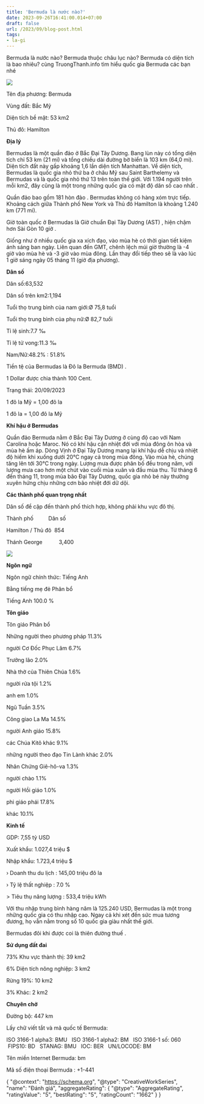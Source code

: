 ```yaml
---
title: 'Bermuda là nước nào?'
date: 2023-09-26T16:41:00.014+07:00
draft: false
url: /2023/09/blog-post.html
tags: 
- la-gi
---
```


Bermuda là nước nào? Bermuda thuộc châu lục nào? Bermuda có diện tích là bao nhiêu? cùng TruongThanh.info tìm hiểu quốc gia Bermuda các bạn nhé

[![](https://blogger.googleusercontent.com/img/b/R29vZ2xl/AVvXsEgKsvF3GScb-g_5b0OjjD32TKn0FaJlQ-cQSvcz4S0mQUcq1yt4GbPOgBIZ1nKY8oRCc6DR9dwRAkyrXPV-w9UNnG6koZadV9fzdMWU9fOlhBM3omS2dt7SHiMK0YKNo--A1tewQ-590AtOiDbsDT19ad49l7-Zpb6Reb63Xn4qiyY9xDxWnYoqX_OgpIVC/s1600/BMU.png)](https://blogger.googleusercontent.com/img/b/R29vZ2xl/AVvXsEgKsvF3GScb-g_5b0OjjD32TKn0FaJlQ-cQSvcz4S0mQUcq1yt4GbPOgBIZ1nKY8oRCc6DR9dwRAkyrXPV-w9UNnG6koZadV9fzdMWU9fOlhBM3omS2dt7SHiMK0YKNo--A1tewQ-590AtOiDbsDT19ad49l7-Zpb6Reb63Xn4qiyY9xDxWnYoqX_OgpIVC/s215/BMU.png)

  

  

  

Tên địa phương: Bermuda

Vùng đất: Bắc Mỹ

Diện tích bề mặt: 53 km2

Thủ đô: Hamilton

**Địa lý**

Bermudas là một quần đảo ở Bắc Đại Tây Dương. Bang lùn này có tổng diện tích chỉ 53 km (21 mi) và tổng chiều dài đường bờ biển là 103 km (64,0 mi). Diện tích đất này gấp khoảng 1,6 lần diện tích Manhattan. Về diện tích, Bermudas là quốc gia nhỏ thứ ba ở châu Mỹ sau Saint Barthelemy và Bermudas và là quốc gia nhỏ thứ 13 trên toàn thế giới. Với 1.194 người trên mỗi km2, đây cũng là một trong những quốc gia có mật độ dân số cao nhất .

Quần đảo bao gồm 181 hòn đảo . Bermudas không có hàng xóm trực tiếp. Khoảng cách giữa Thành phố New York và Thủ đô Hamilton là khoảng 1.240 km (771 mi).

Giờ toàn quốc ở Bermudas là Giờ chuẩn Đại Tây Dương (AST) , hiện chậm hơn Sài Gòn 10 giờ .

Giống như ở nhiều quốc gia xa xích đạo, vào mùa hè có thời gian tiết kiệm ánh sáng ban ngày. Liên quan đến GMT, chênh lệch múi giờ thường là -4 giờ vào mùa hè và -3 giờ vào mùa đông. Lần thay đổi tiếp theo sẽ là vào lúc 1 giờ sáng ngày 05 tháng 11 (giờ địa phương).

**Dân số**

Dân số:63,532

Dân số trên km2:1,194

Tuổi thọ trung bình của nam giới:Ø 75,8 tuổi

Tuổi thọ trung bình của phụ nữ:Ø 82,7 tuổi

Tỉ lệ sinh:7.7 ‰

Tỉ lệ tử vong:11.3 ‰

Nam/Nữ:48.2% : 51.8%

  

Tiền tệ của Bermudas là Đô la Bermuda (BMD) .

1 Dollar được chia thành 100 Cent.

Trạng thái: 20/09/2023

1 đô la Mỹ = 1,00 đô la

1 đô la = 1,00 đô la Mỹ

**Khí hậu ở Bermudas**

Quần đảo Bermuda nằm ở Bắc Đại Tây Dương ở cùng độ cao với Nam Carolina hoặc Maroc. Nó có khí hậu cận nhiệt đới với mùa đông ôn hòa và mùa hè ấm áp. Dòng Vịnh ở Đại Tây Dương mang lại khí hậu dễ ​​chịu và nhiệt độ hiếm khi xuống dưới 20°C ngay cả trong mùa đông. Vào mùa hè, chúng tăng lên tới 30°C trong ngày. Lượng mưa được phân bố đều trong năm, với lượng mưa cao hơn một chút vào cuối mùa xuân và đầu mùa thu. Từ tháng 6 đến tháng 11, trong mùa bão Đại Tây Dương, quốc gia nhỏ bé này thường xuyên hứng chịu những cơn bão nhiệt đới dữ dội.

  

**Các thành phố quan trọng nhất**

Dân số đề cập đến thành phố thích hợp, không phải khu vực đô thị.

Thành phố          Dân số

Hamilton / Thủ đô  854

Thánh George           3,400

  

[![](https://blogger.googleusercontent.com/img/b/R29vZ2xl/AVvXsEiFXvdkZPGU4PpCVDR1dAxNPEZFCp9Gjw0YLRKwmACuKjAMRdEbyDfNZz4v3vE_kj557rvNqvO0biAMsxg0I-l0I89VuI-VVmKCuhrJNITmD7Jc_jUyJfldMuARayXQwn6ZhDU8wIVJ037_gKiL3F9424CbfZzCZKHPFn0-9jktzB2r_X3tvSeQXdou7K9w/s1600/bermuada.jpg)](https://blogger.googleusercontent.com/img/b/R29vZ2xl/AVvXsEiFXvdkZPGU4PpCVDR1dAxNPEZFCp9Gjw0YLRKwmACuKjAMRdEbyDfNZz4v3vE_kj557rvNqvO0biAMsxg0I-l0I89VuI-VVmKCuhrJNITmD7Jc_jUyJfldMuARayXQwn6ZhDU8wIVJ037_gKiL3F9424CbfZzCZKHPFn0-9jktzB2r_X3tvSeQXdou7K9w/s316/bermuada.jpg)

  

  

**Ngôn ngữ**

Ngôn ngữ chính thức: Tiếng Anh

  

Bằng tiếng mẹ đẻ Phân bổ

Tiếng Anh 100.0 %

  

**Tôn giáo**

Tôn giáo Phân bổ

Những người theo phương pháp 11.3%

người Cơ Đốc Phục Lâm 6.7%

Trưởng lão 2.0%

Nhà thờ của Thiên Chúa 1.6%

người rửa tội 1.2%

anh em 1.0%

Ngũ Tuần 3.5%

Công giao La Ma 14.5%

người Anh giáo 15.8%

các Chúa Kitô khác 9.1%

những người theo đạo Tin Lành khác 2.0%

Nhân Chứng Giê-hô-va 1.3%

người chào 1.1%

người Hồi giáo 1.0%

phi giáo phái 17.8%

khác 10.1%

  

**Kinh tế**

GDP: 7,55 tỷ USD

Xuất khẩu: 1.027,4 triệu $

Nhập khẩu: 1.723,4 triệu $

› Doanh thu du lịch : 145,00 triệu đô la

› Tỷ lệ thất nghiệp : 7.0 %

\> Tiêu thụ năng lượng : 533,4 triệu kWh

  

Với thu nhập trung bình hàng năm là 125.240 USD, Bermudas là một trong những quốc gia có thu nhập cao. Ngay cả khi xét đến sức mua tương đương, họ vẫn nằm trong số 10 quốc gia giàu nhất thế giới.

  

Bermudas đôi khi được coi là thiên đường thuế .

  

**Sử dụng đất đai**

73% Khu vực thành thị: 39 km2

6% Diện tích nông nghiệp: 3 km2

Rừng 19%: 10 km2

3% Khác: 2 km2

  

**Chuyên chở**

Đường bộ: 447 km

  

Lấy chữ viết tắt và mã quốc tế Bermuda:

ISO 3166-1 alpha3: BMU   ISO 3166-1 alpha2: BM   ISO 3166-1 số: 060   FIPS10: BD   STANAG: BMU   IOC: BER   UN/LOCODE: BM   

Tên miền Internet Bermuda: bm   

Mã số điện thoại Bermuda : +1-441

{ "@context": "https://schema.org", "@type": "CreativeWorkSeries", "name": "Đánh giá", "aggregateRating": { "@type": "AggregateRating", "ratingValue": "5", "bestRating": "5", "ratingCount": "1662" } }